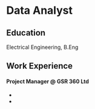 # Data Analyst

## Education
Electrical Engineering, B.Eng

## Work Experience 

#### Project Manager @ GSR 360 Ltd
-
-

###
